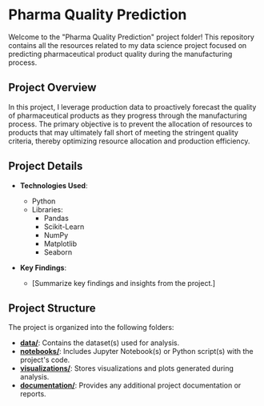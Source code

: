# Pharma Quality Prediction

Welcome to the "Pharma Quality Prediction" project folder! This repository contains all the resources related to my data science project focused on predicting pharmaceutical product quality during the manufacturing process.

## Project Overview

In this project, I leverage production data to proactively forecast the quality of pharmaceutical products as they progress through the manufacturing process. The primary objective is to prevent the allocation of resources to products that may ultimately fall short of meeting the stringent quality criteria, thereby optimizing resource allocation and production efficiency.

## Project Details

- **Technologies Used**:
  - Python
  - Libraries:
    - Pandas
    - Scikit-Learn
    - NumPy
    - Matplotlib
    - Seaborn

- **Key Findings**:
  - [Summarize key findings and insights from the project.]

## Project Structure

The project is organized into the following folders:

- [**data/**](data/): Contains the dataset(s) used for analysis.
- [**notebooks/**](notebooks/): Includes Jupyter Notebook(s) or Python script(s) with the project's code.
- [**visualizations/**](visualizations/): Stores visualizations and plots generated during analysis.
- [**documentation/**](documentation/): Provides any additional project documentation or reports.
